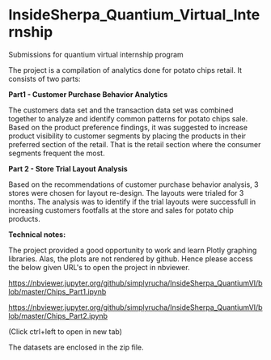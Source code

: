 # InsideSherpa_Quantium_Virtual_Internship
Submissions for quantium virtual internship program

The project is a compilation of analytics done for potato chips retail. It consists of two parts: 

<b>Part1 - Customer Purchase Behavior Analytics</b>

The customers data set and the transaction data set was combined together to analyze and identify common patterns for potato chips sale. Based on the product preference findings, it was suggested to increase product visibility to customer segments by placing the products in their preferred section of the retail. That is the retail section where the consumer segments frequent the most. 

<b>Part 2 - Store Trial Layout Analysis</b>

Based on the recommendations of customer purchase behavior analysis, 3 stores were chosen for layout re-design. The layouts were trialed for 3 months. The analysis was to identify if the trial layouts were successfull in increasing customers footfalls at the store and sales for potato chip products. 


<b>Technical notes:</b>

The project provided a good opportunity to work and learn Plotly graphing libraries. Alas, the plots are not rendered by github. Hence please access the below given URL's to open the project in nbviewer. 

https://nbviewer.jupyter.org/github/simplyrucha/InsideSherpa_QuantiumVI/blob/master/Chips_Part1.ipynb

https://nbviewer.jupyter.org/github/simplyrucha/InsideSherpa_QuantiumVI/blob/master/Chips_Part2.ipynb

(Click ctrl+left to open in new tab)

The datasets are enclosed in the zip file. 
